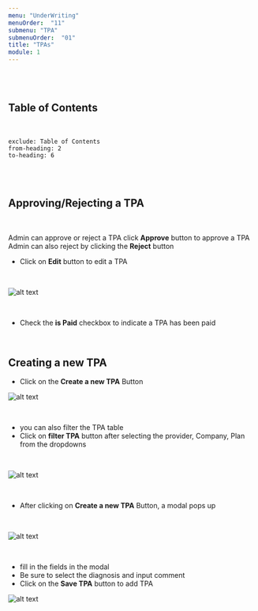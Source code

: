 ```yaml
---
menu: "UnderWriting"
menuOrder:  "11"
submenu: "TPA"
submenuOrder:  "01"
title: "TPAs"
module: 1
---
```


<br />
<br />

## Table of Contents

<br />

```toc
exclude: Table of Contents
from-heading: 2
to-heading: 6
```

<br />
<br />


## Approving/Rejecting a TPA
<br />

Admin can approve or reject a TPA
      click **Approve** button to approve a TPA
Admin can also reject by clicking the **Reject** button

* Click on **Edit** button to edit a TPA



<br />

![alt text](/images/TPA.png "Title")

<br />


* Check the **is Paid** checkbox to indicate a TPA has been paid

<br />

## Creating a new TPA

* Click on the **Create a new TPA** Button

 ![alt text](/images/tpaButtton.png "Title")

<br /> 

 * you can also filter the TPA table
 * Click on **filter TPA** button after selecting the provider, Company, Plan from the dropdowns


<br />

![alt text](/images/filterTPA.png "Title")

<br />

* After clicking on **Create a new TPA** Button, a modal pops up
<br />

![alt text](/images/TPAPolicyNumber.png "Title")

<br />

* fill in the fields in the modal
* Be sure to select the diagnosis and input comment
* Click on the **Save TPA** button to add TPA

![alt text](/images/saveTPA.png "Title")

<br />

<!-- * Enter User First Name and Surname

<br />

 ![alt text](/images/ContentCreatorSignupform.png "Title")

<br />

* Enter new password, retype new password
* Click on Agree to terms and conditions
* Click on <b>SignUp</b> button to direct User to Content Creator Page
 -->



